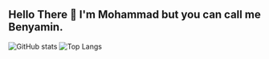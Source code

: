## Hello There 👋 I'm Mohammad but you can call me Benyamin.
![GitHub stats](https://github-readme-stats.vercel.app/api?username=Mohammad-Heydariii&show_icons=true&include_all_commits=true&theme=tokyonight)
![Top Langs](https://github-readme-stats.vercel.app/api/top-langs/?username=Mohammad-Heydariii&theme=tokyonight&layout=compact&hide=verilog,jupyter%20notebook) 


